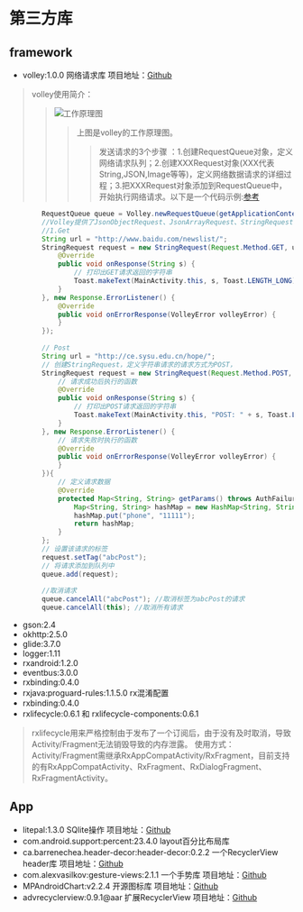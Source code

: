 
# 第三方库
## framework
- volley:1.0.0 网络请求库 项目地址：[Github](https://github.com/mcxiaoke/android-volley)
> volley使用简介：
>> ![工作原理图](http://static.open-open.com/lib/uploadImg/20151227/20151227213950_7.png)
>>> 上图是volley的工作原理图。
>>>> 发送请求的3个步骤 ：1.创建RequestQueue对象，定义网络请求队列；2.创建XXXRequest对象(XXX代表String,JSON,Image等等)，定义网络数据请求的详细过程；3.把XXXRequest对象添加到RequestQueue中，开始执行网络请求。以下是一个代码示例:[参考](http://www.open-open.com/lib/view/open1451223702339.html)
``` java
        RequestQueue queue = Volley.newRequestQueue(getApplicationContext());
        //Volley提供了JsonObjectRequest、JsonArrayRequest、StringRequest等Request形式
        //1.Get
        String url = "http://www.baidu.com/newslist/";
        StringRequest request = new StringRequest(Request.Method.GET, url, new Response.Listener<String>() {
            @Override
            public void onResponse(String s) {
                // 打印出GET请求返回的字符串
                Toast.makeText(MainActivity.this, s, Toast.LENGTH_LONG).show();
            }
        }, new Response.ErrorListener() {
            @Override
            public void onErrorResponse(VolleyError volleyError) {
            }
        });
        
        // Post
        String url = "http://ce.sysu.edu.cn/hope/";
        // 创建StringRequest，定义字符串请求的请求方式为POST，
        StringRequest request = new StringRequest(Request.Method.POST, url, new Response.Listener<String>() {
            // 请求成功后执行的函数
            @Override
            public void onResponse(String s) {
                // 打印出POST请求返回的字符串
                Toast.makeText(MainActivity.this, "POST: " + s, Toast.LENGTH_LONG).show();
            }
        }, new Response.ErrorListener() {
            // 请求失败时执行的函数
            @Override
            public void onErrorResponse(VolleyError volleyError) {
            }
        }){
            // 定义请求数据
            @Override
            protected Map<String, String> getParams() throws AuthFailureError {
                Map<String, String> hashMap = new HashMap<String, String>();
                hashMap.put("phone", "11111");
                return hashMap;
            }
        };
        // 设置该请求的标签
        request.setTag("abcPost");
        // 将请求添加到队列中
        queue.add(request);
        
        //取消请求
        queue.cancelAll("abcPost"); //取消标签为abcPost的请求
        queue.cancelAll(this); //取消所有请求
```
- gson:2.4
- okhttp:2.5.0
- glide:3.7.0
- logger:1.11
- rxandroid:1.2.0
- eventbus:3.0.0
- rxbinding:0.4.0
- rxjava:proguard-rules:1.1.5.0  rx混淆配置
- rxbinding:0.4.0
- rxlifecycle:0.6.1 和 rxlifecycle-components:0.6.1
> rxlifecycle用来严格控制由于发布了一个订阅后，由于没有及时取消，导致Activity/Fragment无法销毁导致的内存泄露。
> 使用方式：Activity/Fragment需继承RxAppCompatActivity/RxFragment，目前支持的有RxAppCompatActivity、RxFragment、RxDialogFragment、RxFragmentActivity。

## App
- litepal:1.3.0  SQlite操作 项目地址：[Github](https://github.com/LitePalFramework/LitePal)
- com.android.support:percent:23.4.0 layout百分比布局库 
- ca.barrenechea.header-decor:header-decor:0.2.2 一个RecyclerView header库 项目地址：[Github](https://github.com/edubarr/header-decor)
- com.alexvasilkov:gesture-views:2.1.1 一个手势库 项目地址：[Github](https://github.com/alexvasilkov/GestureViews)
- MPAndroidChart:v2.2.4 开源图标库 项目地址：[Github](https://github.com/PhilJay/MPAndroidChart)
- advrecyclerview:0.9.1@aar 扩展RecyclerView 项目地址：[Github](https://github.com/h6ah4i/android-advancedrecyclerview)